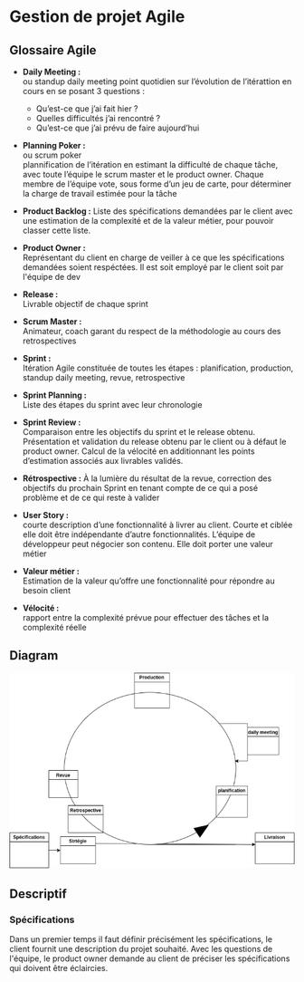 # Gestion de projet Agile   
## Glossaire Agile
- **Daily Meeting :**   
ou standup daily meeting
point quotidien sur l’évolution de l’itérattion en cours en se posant 3 questions :
   - Qu’est-ce que j’ai fait hier ?
   - Quelles difficultés j’ai rencontré ?
   - Qu’est-ce que j’ai prévu de faire aujourd’hui   
    
- **Planning Poker :**   
ou scrum poker   
plannification de l’itération en estimant la difficulté de chaque tâche, avec toute l’équipe le scrum master et le product owner. Chaque membre de l’équipe vote, sous forme d’un jeu de carte, pour déterminer la charge de travail estimée pour la tâche    
    

- **Product Backlog :**
Liste des spécifications demandées par le client avec une estimation de la complexité et de la valeur métier, pour pouvoir classer cette liste.
    
   
- **Product Owner :**   
Représentant du client en charge de veiller à ce que les spécifications demandées soient respéctées. Il est soit employé par le client soit par l'équipe de dev
    

- **Release :**   
Livrable objectif de chaque sprint    
     

- **Scrum Master :**   
Animateur, coach garant du respect de la méthodologie au cours des retrospectives
   

- **Sprint :**   
Itération Agile constituée de toutes les étapes : planification, production, standup daily meeting, revue, retrospective
    

- **Sprint Planning :**   
Liste des étapes du sprint avec leur chronologie   
    

- **Sprint Review :**    
Comparaison entre les objectifs du sprint et le release obtenu. Présentation et validation du release obtenu par le client ou à défaut le product owner. Calcul de la vélocité en additionnant les points d’estimation associés aux livrables validés.
    

- **Rétrospective :**
À la lumière du résultat de la revue, correction des objectifs du prochain Sprint en tenant compte de ce qui a posé problème et de ce qui reste à valider
    

- **User Story :**   
courte description d’une fonctionnalité à livrer au client. Courte et ciblée elle doit être indépendante d’autre fonctionnalités. L’équipe de développeur peut négocier son contenu. Elle doit porter une valeur métier
    

- **Valeur métier :**   
Estimation de la valeur qu’offre une fonctionnalité pour répondre au besoin client
    

- **Vélocité :**    
rapport entre la complexité prévue pour effectuer des tâches et la complexité réelle

## Diagram

![diag](Gestion%20de%20produit%20Agile.drawio.png)

## Descriptif   

### Spécifications   

Dans un premier temps il faut définir précisément les spécifications, le client fournit une description du projet souhaité. Avec les questions de l'équipe, le product owner demande au client de préciser les spécifications qui doivent être éclaircies.
